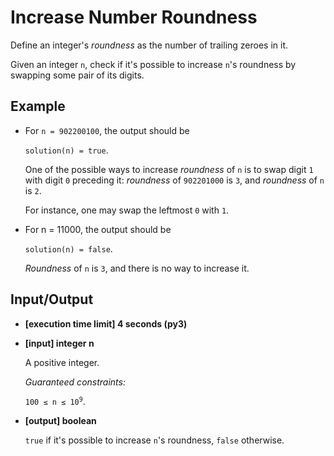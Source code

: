 # Increase Number Roundness

Define an integer's *roundness* as the number of trailing zeroes in it.

Given an integer `n`, check if it's possible to increase `n`'s roundness by swapping some pair of its digits.

## Example

- For `n = 902200100`, the output should be

    `solution(n) = true`.

    One of the possible ways to increase *roundness* of `n` is to swap digit `1` with digit `0` preceding it: *roundness* of `902201000` is `3`, and *roundness* of `n` is `2`.

    For instance, one may swap the leftmost `0` with `1`.

- For n = 11000, the output should be

    `solution(n) = false`.

    *Roundness* of `n` is `3`, and there is no way to increase it.

## Input/Output

- **[execution time limit] 4 seconds (py3)**

- **[input] integer n**

	A positive integer.

	*Guaranteed constraints:*

	<code>100 ≤ n ≤ 10<sup>9</sup></code>.

- **[output] boolean**

	`true` if it's possible to increase `n`'s roundness, `false` otherwise.
